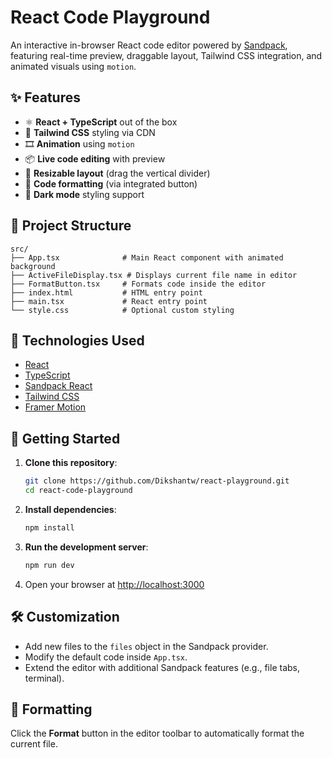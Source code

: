 # React Code Playground

An interactive in-browser React code editor powered by [Sandpack](https://sandpack.codesandbox.io/), featuring real-time preview, draggable layout, Tailwind CSS integration, and animated visuals using `motion`.

## ✨ Features

- ⚛️ **React + TypeScript** out of the box
- 🎨 **Tailwind CSS** styling via CDN
- 🎞️ **Animation** using `motion`
- 📦 **Live code editing** with preview
- 📐 **Resizable layout** (drag the vertical divider)
- 🧼 **Code formatting** (via integrated button)
- 🌙 **Dark mode** styling support

## 📁 Project Structure

```
src/
├── App.tsx              # Main React component with animated background
├── ActiveFileDisplay.tsx # Displays current file name in editor
├── FormatButton.tsx     # Formats code inside the editor
├── index.html           # HTML entry point
├── main.tsx             # React entry point
└── style.css            # Optional custom styling
```

## 🧪 Technologies Used

- [React](https://reactjs.org/)
- [TypeScript](https://www.typescriptlang.org/)
- [Sandpack React](https://sandpack.codesandbox.io/)
- [Tailwind CSS](https://tailwindcss.com/)
- [Framer Motion](https://www.framer.com/motion/)

## 🚀 Getting Started

1. **Clone this repository**:

   ```bash
   git clone https://github.com/Dikshantw/react-playground.git
   cd react-code-playground
   ```

2. **Install dependencies**:

   ```bash
   npm install
   ```

3. **Run the development server**:

   ```bash
   npm run dev
   ```

4. Open your browser at [http://localhost:3000](http://localhost:3000)

## 🛠 Customization

- Add new files to the `files` object in the Sandpack provider.
- Modify the default code inside `App.tsx`.
- Extend the editor with additional Sandpack features (e.g., file tabs, terminal).

## 🧼 Formatting

Click the **Format** button in the editor toolbar to automatically format the current file.
